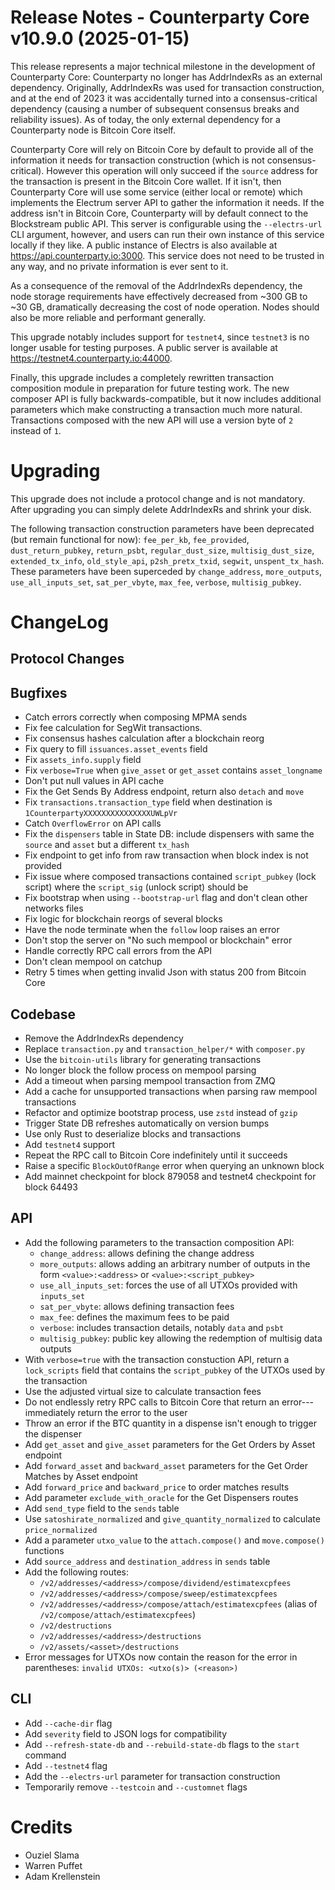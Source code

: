# Release Notes - Counterparty Core v10.9.0 (2025-01-15)

This release represents a major technical milestone in the development of Counterparty Core: Counterparty no longer has AddrIndexRs as an external dependency. Originally, AddrIndexRs was used for transaction construction, and at the end of 2023 it was accidentally turned into a consensus-critical dependency (causing a number of subsequent consensus breaks and reliability issues). As of today, the only external dependency for a Counterparty node is Bitcoin Core itself.

Counterparty Core will rely on Bitcoin Core by default to provide all of the information it needs for transaction construction (which is not consensus-critical). However this operation will only succeed if the `source` address for the transaction is present in the Bitcoin Core wallet. If it isn't, then Counterparty Core will use some service (either local or remote) which implements the Electrum server API to gather the information it needs. If the address isn't in Bitcoin Core, Counterparty will by default connect to the Blockstream public API. This server is configurable using the `--electrs-url` CLI argument, however, and users can run their own instance of this service locally if they like. A public instance of Electrs is also available at <https://api.counterparty.io:3000>. This service does not need to be trusted in any way, and no private information is ever sent to it.

As a consequence of the removal of the AddrIndexRs dependency, the node storage requirements have effectively decreased from ~300 GB to ~30 GB, dramatically decreasing the cost of node operation. Nodes should also be more reliable and performant generally.

This upgrade notably includes support for `testnet4`, since `testnet3` is no longer usable for testing purposes. A public server is available at <https://testnet4.counterparty.io:44000>.

Finally, this upgrade includes a completely rewritten transaction composition module in preparation for future testing work. The new composer API is fully backwards-compatible, but it now includes additional parameters which make constructing a transaction much more natural. Transactions composed with the new API will use a version byte of `2` instead of `1`.


# Upgrading

This upgrade does not include a protocol change and is not mandatory. After upgrading you can simply delete AddrIndexRs and shrink your disk.

The following transaction construction parameters have been deprecated (but remain functional for now): `fee_per_kb`, `fee_provided`, `dust_return_pubkey`, `return_psbt`, `regular_dust_size`, `multisig_dust_size`, `extended_tx_info`, `old_style_api`, `p2sh_pretx_txid`, `segwit`, `unspent_tx_hash`. These parameters have been superceded by `change_address`, `more_outputs`, `use_all_inputs_set`, `sat_per_vbyte`, `max_fee`, `verbose`, `multisig_pubkey`.


# ChangeLog

## Protocol Changes

## Bugfixes

- Catch errors correctly when composing MPMA sends
- Fix fee calculation for SegWit transactions.
- Fix consensus hashes calculation after a blockchain reorg
- Fix query to fill `issuances.asset_events` field
- Fix `assets_info.supply` field
- Fix `verbose=True` when `give_asset` or `get_asset` contains `asset_longname`
- Don't put null values in API cache
- Fix the Get Sends By Address endpoint, return also `detach` and `move`
- Fix `transactions.transaction_type` field when destination is `1CounterpartyXXXXXXXXXXXXXXXUWLpVr`
- Catch `OverflowError` on API calls
- Fix the `dispensers` table in State DB: include dispensers with same the `source` and `asset` but a different `tx_hash`
- Fix endpoint to get info from raw transaction when block index is not provided
- Fix issue where composed transactions contained `script_pubkey` (lock script) where the `script_sig` (unlock script) should be
- Fix bootstrap when using `--bootstrap-url` flag and don't clean other networks files
- Fix logic for blockchain reorgs of several blocks
- Have the node terminate when the `follow` loop raises an error
- Don't stop the server on "No such mempool or blockchain" error
- Handle correctly RPC call errors from the API
- Don't clean mempool on catchup
- Retry 5 times when getting invalid Json with status 200 from Bitcoin Core


## Codebase

- Remove the AddrIndexRs dependency
- Replace `transaction.py` and `transaction_helper/*` with `composer.py`
- Use the `bitcoin-utils` library for generating transactions
- No longer block the follow process on mempool parsing
- Add a timeout when parsing mempool transaction from ZMQ
- Add a cache for unsupported transactions when parsing raw mempool transactions
- Refactor and optimize bootstrap process, use `zstd` instead of `gzip`
- Trigger State DB refreshes automatically on version bumps
- Use only Rust to deserialize blocks and transactions
- Add `testnet4` support
- Repeat the RPC call to Bitcoin Core indefinitely until it succeeds
- Raise a specific `BlockOutOfRange` error when querying an unknown block
- Add mainnet checkpoint for block 879058 and testnet4 checkpoint for block 64493

## API

- Add the following parameters to the transaction composition API:
    * `change_address`: allows defining the change address
    * `more_outputs`: allows adding an arbitrary number of outputs in the form `<value>:<address>` or `<value>:<script_pubkey>`
    * `use_all_inputs_set`: forces the use of all UTXOs provided with `inputs_set`
    * `sat_per_vbyte`: allows defining transaction fees
    * `max_fee`: defines the maximum fees to be paid
    * `verbose`: includes transaction details, notably `data` and `psbt`
    * `multisig_pubkey`: public key allowing the redemption of multisig data outputs
- With `verbose=true` with the transaction constuction API, return a `lock_scripts` field that contains the `script_pubkey` of the UTXOs used by the transaction
- Use the adjusted virtual size to calculate transaction fees
- Do not endlessly retry RPC calls to Bitcoin Core that return an error---immediately return the error to the user
- Throw an error if the BTC quantity in a dispense isn't enough to trigger the dispenser
- Add `get_asset` and `give_asset` parameters for the Get Orders by Asset endpoint
- Add `forward_asset` and `backward_asset` parameters for the Get Order Matches by Asset endpoint
- Add `forward_price` and `backward_price` to order matches results
- Add parameter `exclude_with_oracle` for the Get Dispensers routes
- Add `send_type` field to the `sends` table
- Use `satoshirate_normalized` and `give_quantity_normalized` to calculate `price_normalized`
- Add a parameter `utxo_value` to the `attach.compose()` and `move.compose()` functions
- Add `source_address` and `destination_address` in `sends` table
- Add the following routes:
    * `/v2/addresses/<address>/compose/dividend/estimatexcpfees`
    * `/v2/addresses/<address>/compose/sweep/estimatexcpfees`
    * `/v2/addresses/<address>/compose/attach/estimatexcpfees` (alias of `/v2/compose/attach/estimatexcpfees`)
    * `/v2/destructions`
    * `/v2/addresses/<address>/destructions`
    * `/v2/assets/<asset>/destructions`
- Error messages for UTXOs now contain the reason for the error in parentheses: `invalid UTXOs: <utxo(s)> (<reason>)`

## CLI

- Add `--cache-dir` flag
- Add `severity` field to JSON logs for compatibility
- Add `--refresh-state-db` and `--rebuild-state-db` flags to the `start` command
- Add `--testnet4` flag
- Add the `--electrs-url` parameter for transaction construction
- Temporarily remove `--testcoin` and `--customnet` flags


# Credits

- Ouziel Slama
- Warren Puffet
- Adam Krellenstein

